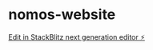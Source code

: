 # nomos-website

[Edit in StackBlitz next generation editor ⚡️](https://stackblitz.com/~/github.com/nomosinsight/nomos-website)